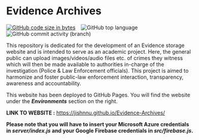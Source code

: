 # Evidence Archives
[![GitHub code size in bytes](https://img.shields.io/github/languages/code-size/Jishnnu/Evidence-Archives)](https://github.com/Jishnnu/Evidence-Archives) &ensp; ![GitHub top language](https://img.shields.io/github/languages/top/Jishnnu/Evidence-Archives) &ensp; ![GitHub commit activity (branch)](https://img.shields.io/github/commit-activity/m/Jishnnu/Evidence-Archives)

This repository is dedicated for the development of an Evidence storage website and is intended to serve as an academic project. Here, the general public can upload images/videos/audio files etc. of crimes they witness which will then be made available to authorities in-charge of the investigation (Police & Law Enforcement officials). This project is aimed to harmonize and foster public-law enforcement interaction, transparency, awareness and accountability.

This website has been deployed to GitHub Pages. You will find the website under the **_Environments_** section on the right. 

**LINK TO WEBSITE :** https://jishnnu.github.io/Evidence-Archives/

**Please note that you will have to insert your Microsoft Azure credentials in _server/index.js_ and your Google Firebase credentials in _src/firebase.js_.**
